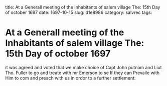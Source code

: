 title: At a Generall meeting of the Inhabitants of salem village The: 15th Day of october 1697
date: 1697-10-15
slug: d1e8986
category: salvrec
tags: 


<div markdown class="doc" id="d1e8986">


# At a Generall meeting of the Inhabitants of salem village The: 15th Day of october 1697 

it was agreed and voted that we make choice of Capt John putnam and Liut Tho. Fuller to go and treate with mr Emerson to se If they can Prevaile with Him to com and preach with us in ordor to a further settlement:
</div>